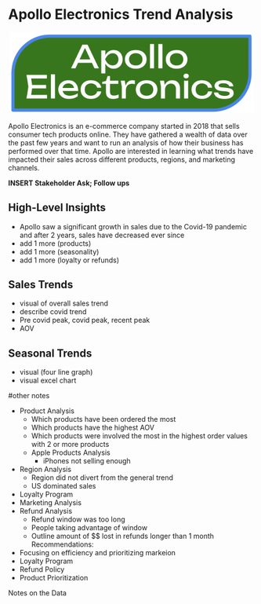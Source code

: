 # Apollo Electronics Trend Analysis
<div align="center">
  <img src="https://github.com/ricky-santos/apollo-electronics-trend-analysis/blob/main/Apollo%20Logo.png?raw=true" alt="Apollo Logo" width="500">
</div>

Apollo Electronics is an e-commerce company started in 2018 that sells consumer tech products online. They have gathered a wealth of data over the past few years and want to run an analysis of how their business has performed over that time. Apollo are interested in learning what trends have impacted their sales across different products, regions, and marketing channels.

**INSERT Stakeholder Ask; Follow ups**

## High-Level Insights

* Apollo saw a significant growth in sales due to the Covid-19 pandemic and after 2 years, sales have decreased ever since
* add 1 more (products)
* add 1 more (seasonality)
* add 1 more (loyalty or refunds)

## Sales Trends

* visual of overall sales trend
* describe covid trend
* Pre covid peak, covid peak, recent peak
* AOV

## Seasonal Trends

- visual (four line graph)
- visual excel chart

#other notes
- Product Analysis
    - Which products have been ordered the most
    - Which products have the highest AOV
    - Which products were involved the most in the highest order values with 2 or more products
    - Apple Products Analysis
        - iPhones not selling enough
- Region Analysis
    - Region did not divert from the general trend
    - US dominated sales
- Loyalty Program
- Marketing Analysis
- Refund Analysis
    - Refund window was too long
    - People taking advantage of window
    - Outline amount of $$ lost in refunds longer than 1 month
Recommendations:
- Focusing on efficiency and prioritizing markeion
- Loyalty Program
- Refund Policy
- Product Prioritization

Notes on the Data

